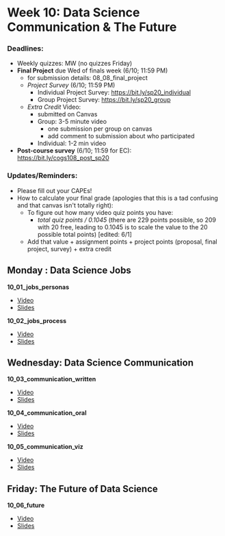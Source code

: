 # Week 10: Data Science Communication & The Future


### Deadlines:

- Weekly quizzes: MW (no quizzes Friday)
- **Final Project** due Wed of finals week (6/10; 11:59 PM)
	- for submission details: 08_08_final_project
	- *Project Survey* (6/10; 11:59 PM)
		- Individual Project Survey: https://bit.ly/sp20_individual
		- Group Project Survey: https://bit.ly/sp20_group
	- *Extra Credit* Video:
		- submitted on Canvas
		- Group: 3-5 minute video
			- one submission per group on canvas
			- add comment to submission about who participated
		- Individual: 1-2 min video
- **Post-course survey** (6/10; 11:59 for EC):  https://bit.ly/cogs108_post_sp20

### Updates/Reminders:

- Please fill out your CAPEs!
- How to calculate your final grade (apologies that this is a tad confusing and that canvas isn't totally right):
	- To figure out how many video quiz points you have:
		- *total quiz points / 0.1045* (there are 229 points possible, so 209 with 20 free, leading to  0.1045 is to scale the value to the 20 possible total points) [edited: 6/1]
	- Add that value + assignment points + project points (proposal, final project, survey) + extra credit


## Monday : Data Science Jobs

**10_01_jobs_personas**
- [Video](https://youtu.be/B0GXz1BxsMg)
- [Slides](https://github.com/COGS108/Lectures-Sp20/blob/master/10_communication/10_01_jobs_personas.pdf)

**10_02_jobs_process**
- [Video](https://youtu.be/i7SJFCZ7sQc)
- [Slides](https://github.com/COGS108/Lectures-Sp20/blob/master/10_communication/10_02_jobs_process.pdf)



## Wednesday: Data Science Communication

**10_03_communication_written**
- [Video](https://youtu.be/G5xSYbEyfDo)
- [Slides](https://github.com/COGS108/Lectures-Sp20/blob/master/10_communication/10_03_communication_written.pdf)


**10_04_communication_oral**
- [Video](https://youtu.be/nAkfPSq6qvs)
- [Slides](https://github.com/COGS108/Lectures-Sp20/blob/master/10_communication/10_04_communication_oral.pdf)


**10_05_communication_viz**
- [Video](https://youtu.be/-0xH0pyhRjg)
- [Slides](https://github.com/COGS108/Lectures-Sp20/blob/master/10_communication/10_05_communication_viz.pdf)


## Friday: The Future of Data Science

**10_06_future**
- [Video](https://youtu.be/lO937Y7Ia54)
- [Slides](https://github.com/COGS108/Lectures-Sp20/blob/master/10_communication/10_06_future.pdf)


